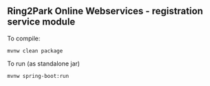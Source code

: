Ring2Park Online Webservices - registration service module
----------------------------------------------------------

To compile:
```
mvnw clean package
```

To run (as standalone jar)
```
mvnw spring-boot:run
````